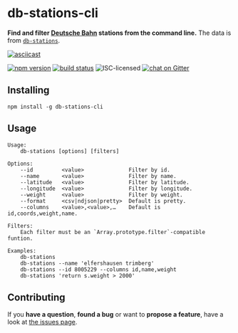 # db-stations-cli

**Find and filter [Deutsche Bahn](https://en.wikipedia.org/wiki/Deutsche_Bahn) stations from the command line.** The data is from [`db-stations`](https://github.com/derhuerst/db-stations).

[![asciicast](https://asciinema.org/a/82500.png)](https://asciinema.org/a/82500)

[![npm version](https://img.shields.io/npm/v/db-stations-cli.svg)](https://www.npmjs.com/package/db-stations-cli)
[![build status](https://img.shields.io/travis/derhuerst/db-stations-cli.svg)](https://travis-ci.org/derhuerst/db-stations-cli)
![ISC-licensed](https://img.shields.io/github/license/derhuerst/db-stations-cli.svg)
[![chat on Gitter](https://badges.gitter.im/derhuerst/vbb-rest.svg)](https://gitter.im/derhuerst)


## Installing

```shell
npm install -g db-stations-cli
```


## Usage

```
Usage:
    db-stations [options] [filters]

Options:
    --id         <value>              Filter by id.
    --name       <value>              Filter by name.
    --latitude   <value>              Filter by latitude.
    --longitude  <value>              Filter by longitude.
    --weight     <value>              Filter by weight.
    --format     <csv|ndjson|pretty>  Default is pretty.
    --columns    <value>,<value>,…    Default is id,coords,weight,name.

Filters:
    Each filter must be an `Array.prototype.filter`-compatible funtion.

Examples:
    db-stations
    db-stations --name 'elfershausen trimberg'
    db-stations --id 8005229 --columns id,name,weight
    db-stations 'return s.weight > 2000'
```


## Contributing

If you **have a question**, **found a bug** or want to **propose a feature**, have a look at [the issues page](https://github.com/derhuerst/db-stations-cli/issues).
